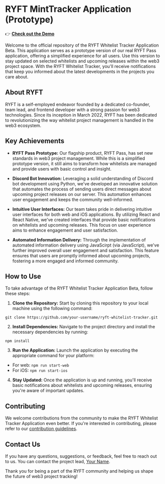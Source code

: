 # RYFT MintTracker Application (Prototype)

👉 **[Check out the Demo](https://mint-tracker-beta.netlify.app/)**

Welcome to the official repository of the RYFT Whitelist Tracker Application Beta. This application serves as a prototype version of our real RYFT Pass application, offering a simplified experience for all users. Use this version to stay updated on selected whitelists and upcoming releases within the web3 project space. With the RYFT Whitelist Tracker, you'll receive notifications that keep you informed about the latest developments in the projects you care about.

## About RYFT

RYFT is a self-employed endeavor founded by a dedicated co-founder, team lead, and frontend developer with a strong passion for web3 technologies. Since its inception in March 2022, RYFT has been dedicated to revolutionizing the way whitelist project management is handled in the web3 ecosystem.

## Key Achievements

- **RYFT Pass Prototype:** Our flagship product, RYFT Pass, has set new standards in web3 project management. While this is a simplified prototype version, it still aims to transform how whitelists are managed and provide users with basic control and insight.

- **Discord Bot Innovation:** Leveraging a solid understanding of Discord bot development using Python, we've developed an innovative solution that automates the process of sending users direct messages about upcoming project releases on our server. This automation enhances user engagement and keeps the community well-informed.

- **Intuitive User Interfaces:** Our team takes pride in delivering intuitive user interfaces for both web and iOS applications. By utilizing React and React Native, we've created interfaces that provide basic notifications on whitelists and upcoming releases. This focus on user experience aims to enhance engagement and user satisfaction.

- **Automated Information Delivery:** Through the implementation of automated information delivery using JavaScirpt (via JavaScript), we've further improved overall user engagement and satisfaction. This feature ensures that users are promptly informed about upcoming projects, fostering a more engaged and informed community.

## How to Use

To take advantage of the RYFT Whitelist Tracker Application Beta, follow these steps:

1. **Clone the Repository:** Start by cloning this repository to your local machine using the following command:

```
git clone https://github.com/your-username/ryft-whitelist-tracker.git
```

2. **Install Dependencies:** Navigate to the project directory and install the necessary dependencies by running:

```
npm install
```

3. **Run the Application:** Launch the application by executing the appropriate command for your platform:

- For web: `npm run start-web`
- For iOS: `npm run start-ios`

4. **Stay Updated:** Once the application is up and running, you'll receive basic notifications about whitelists and upcoming releases, ensuring you're aware of important updates.

## Contributing

We welcome contributions from the community to make the RYFT Whitelist Tracker Application even better. If you're interested in contributing, please refer to our [contribution guidelines](CONTRIBUTING.md).

## Contact Us

If you have any questions, suggestions, or feedback, feel free to reach out to us. You can contact the project lead, [Your Name](mailto:your.email@example.com).

Thank you for being a part of the RYFT community and helping us shape the future of web3 project tracking!
